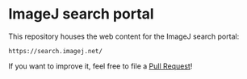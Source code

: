 # ImageJ search portal

This repository houses the web content for the ImageJ search portal:

    https://search.imagej.net/

If you want to improve it, feel free to file a
[Pull Request](https://help.github.com/articles/using-pull-requests/)!
